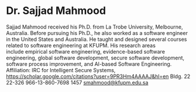 # Dr. Sajjad Mahmood

Sajjad Mahmood received his Ph.D. from La Trobe University, Melbourne, Australia. Before pursuing his Ph.D., he also worked as a software engineer in the United States and Australia. He taught and designed several courses related to software engineering at KFUPM. His research areas include empirical software engineering, evidence-based software engineering, global software development, secure software development, software process improvement, and AI-based Software Engineering.
Affiliation: IRC for Intelligent Secure Systems,
https://scholar.google.com/citations?user=9PR3Hm4AAAAJ&hl=en
Bldg. 22
22-326
966-13-860-7698
1457
smahmood@kfupm.edu.sa